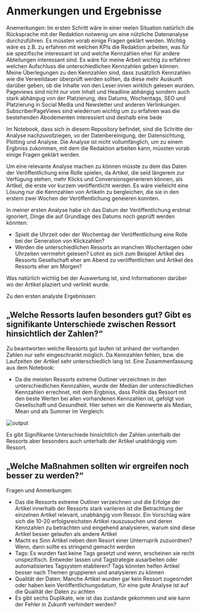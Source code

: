 # Anmerkungen und Ergebnisse

Anemerkungen:
Im ersten Schritt wäre in einer reelen Situation natürlich die Rücksprache mit der Redaktion notwenig um eine nützliche Datenanalyse durchzuführen. Es müssten vorab einige Fragen geklärt werden. Wichtig wäre es z.B. zu erfahren mit welchen KPIs die Redaktion arbeiten, was für sie spezifische interessant ist und welche Kennzahlen eher für andere Abteilungen interessant sind.
Es wäre für meine Arbeit wichtig zu erfahren welchen Aufschluss die unterschiedlichen Kennzahlen geben können. Meine Überlegungen zu den Kennzahlen sind, dass zusätzlich Kennzahlen wie die Verweildauer überprüft werden sollten, da diese mehr Auskunft darüber geben, ob die Inhalte von den Leser:innen wirklich gelesen wurden. Pageviews sind nicht nur vom Inhalt und Headline abhängig sondern auch stark abhängug von der Platzierung, des Datums, Wochentags, SEO und Platzierung in Social Media und Newsletter und anderen Verlinkungen. SubscriberPageViews sind wiederrum wichtig um zu erfahren was die bestehenden Abodementen interessiert und deshalb eine bede


Im Notebook, dass sich in diesem Repository befindet, sind die Schritte der Analyse nachzuvollziegen, vo der Datenbereinigung, der Datensichtung, Plotting und Analyse. Die Analyse ist nicht vollumfänglich, um zu einem Ergbniss zukommen, mit dem die Redaktion arbeiten kann, müssten vorab einige Fragen geklärt werden. 

Um eine relevante Analyse machen zu können müsste zu dem das Daten der Veröffentlichung eine Rolle spielen, da Artikel, die seid längerem zur Verfügung stehen, mehr Klicks und Conversionsgenerieren können, als Artikel, die erste vor kurzem veröffentlicht werden. Es wäre vielleicht eine Lösung nur die Kennzahlen von Artikeln zu bergleichen, die sie in den erstem zwei Wochen der Veröffentlichung geneieren konnten. 

In meiner ersten Analyse habe ich das Datum der Veröffentlichung erstmal ignoriert, Dinge die auf Grundlage des Datums noch geprüft werden könnten:

  - Spielt die Uhrzeit oder der Wochentag der Veröffentlichung eine Rolle bei der Generation von Klickzahlen?
  - Werden die unterschiedlichen Ressorts an manchen Wochentagen oder Uhrzeiten verrmehrt gelesen? Lohnt es sich zum Beispiel Artikel des Ressorts Gesellschaft eher am Abend zu veröffentlichen und Artikel des Ressorts eher am Morgen? 
  
Was natürlich wichtig bei der Auswertung ist, sind Informationen darüber wo der Artikel plaziert und verlinkt wurde. 

Zu den ersten analyste Ergebnissen:
## „Welche Ressorts laufen besonders gut? Gibt es signifikante Unterschiede zwischen Ressort hinsichtlich der Zahlen?“ 

Zu beantworten welche Ressorts gut laufen ist anhand der vorhanden Zahlen nur sehr eingeschrankt möglich. Da Kennzahlen fehlen, bzw. die Laufzeiten der Artikel sehr unterschiedlich lang ist. 
Eine Zusammenfassung aus dem Notebook: 
- Da die meisten Ressorts extreme Outliner verzeichnen in den unterschiedlichen Kennzahlen, wurde der Median der unterschiedlichen Kennzahlen errechnet, mit dem Ergbniss, dass Politik das Ressort mit den beste Werten bei allen vorhandenen Kennzahlen ist, gefolgt von Gesellschaft und Gesundheit.
Hier sehen wir die Kennwerte als Median, Mean und als Summer im Vergleich: 


![output](https://github.com/a-fritze/data-analyst-challenge/assets/118194705/f583fd73-6bd9-4afa-a2b5-bbe9846701a8)

Es gibt Signifikante Unterschiede hinsichtlich der Zahlen unterhalb der Ressorts aber besonders auch unterhalb der Artikel unabhängig vom Ressort. 


## „Welche Maßnahmen sollten wir ergreifen noch besser zu werden?“ 

 Fragen und Anmerkungen: 
 
 - Das die Ressorts extreme Outliner verzeichnen und die Erfolge der Artikel innerhalb der Ressorts stark variieren ist die Betrachtung der einzelnen Artikel relevant, unabhängig vom Ressor. Ein Vorschlag wäre sich die 10-20 erfolgsreichsten Artikel rauszusuchen und deren Kennzahlen zu betrachten und eingehend analysieren, warum sind diese Artikel besser gelaufen als andere Artikel
 - Macht es Sinn Artikel neben dem Resort einer Unterruprik zuzuordnen? Wenn, dann sollte es stringend gemacht werden
 - Tags: Es wurden fast keine Tags gesetzt und wenn, erscheinen sie recht unspezifisch. Entweder lassen und Tagstrategie ausarbeiten oder automatisiertes Tagsystem etablieren? Tags könnten helfen Artikel besser nach Themen gruppieren und analysieren zu können
 - Qualität der Daten: Manche Artikel wurden gar kein Ressort zugeorndet oder haben kein Veröffentlichungsdatum, für eine gute  Analyse ist auf die Qualität der Daten zu achten 
 - Es gibt sechs Duplikate, wie ist das zustande gekommen und wie kann der Fehler in Zukunft verhindert werden?
 
